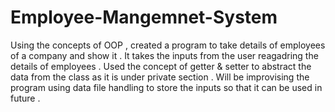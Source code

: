 # Employee-Mangemnet-System
Using the concepts of OOP , created a program to take details of employees of a company and show it . 
It takes the inputs from the user reagadring the details of employees . 
Used the concept of getter & setter to abstract the data from the class as it is under private section .
Will be improvising the program using data file handling to store the inputs so that it can be used in future . 
